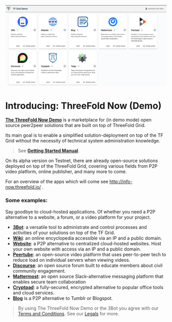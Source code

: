 ![](./img/3botdemo_home.png)

# Introducing: ThreeFold Now (Demo)

[__The ThreeFold Now Demo__](https://demo.testnet.grid.tf/) is a marketplace for (in demo mode) open source peer2peer solutions that are built on top of ThreeFold Grid.

Its main goal is to enable a simplified solution-deployment on top of the TF Grid without the necessity of technical system administration knowledge. 

> See [__Getting Started Manual__](threefold_now_getting_started.md).

On its alpha version on Testnet, there are already open-source solutions deployed on top of the ThreeFold Grid, covering various fields from P2P video platform, online publisher, and many more to come. 

For an overview of the apps which will come see http://info-now.threefold.io/ . 

### Some examples:

Say goodbye to cloud-hosted applications. Of whether you need a P2P alternative to a website, a forum, or a video platform for your project.

- [__3Bot__](3bot.md): a versatile tool to administrate and control processes and activities of your solutions on top of the TF Grid.
- [__Wiki__](wiki.md): an online encyclopedia accessible via an IP and a public domain.
- [__Website__](website.md): a P2P alternative to centralized cloud-hosted websites. Host your own website with access via an IP and a public domain.
- [__Peertube__](peertube.md): an open-source video platform that uses peer-to-peer tech to reduce load on individual servers when viewing videos. 
- [__Discourse__](discourse.md): an open source forum built to educate members about civil community engagement. 
- [__Mattermost__](mattermost.md): an open source Slack-alternative messaging platform that enables secure team collaboration
- [__Cryptpad__](cryptpad.md): a fully-secured, encrypted alternative to popular office tools and cloud services. 
- [__Blog__](blog.md) is a P2P alternative to Tumblr or Blogspot. 


> By using The ThreeFold Now Demo or the 3Bot you agree with our [Terms and Conditions](terms_conditions). See our [Legals](legals.md) for more.
